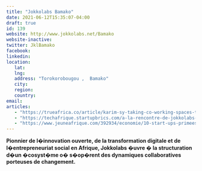 ```yaml
---
title: "Jokkolabs Bamako"
date: 2021-06-12T15:35:07-04:00
draft: true
id: 139
website: http://www.jokkolabs.net/Bamako
website-inactive: 
twitter: JklBamako
facebook: 
linkedin: 
location: 
   lat: 
   lng: 
   address: "Torokorobougou ,  Bamako"
   city: 
   region: 
   country: 
email: 
articles:
   - "https://trueafrica.co/article/karim-sy-taking-co-working-spaces-to-bamako-abidjan-dakar-cotonou-and-more/"
   - "https://techafrique.startupbrics.com/a-la-rencontre-de-jokkolabs-bamako-le-premier-espace-de-coworking-du-mali/"
   - "https://www.jeuneafrique.com/392934/economie/10-start-ups-primees-lors-concours-digital-africa/"
---
```

<b>Pionnier de l�innovation ouverte, de la transformation digitale et de l�entrepreneuriat social en Afrique, Jokkolabs �uvre � la structuration d�un �cosyst�me o� s�op�rent des dynamiques collaboratives porteuses de changement.</b>
